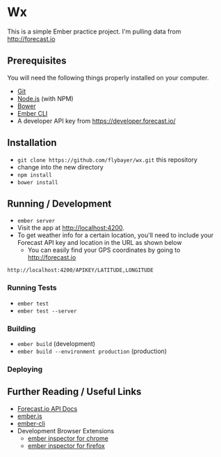 # Wx

This is a simple Ember practice project. I'm pulling data from http://forecast.io

## Prerequisites

You will need the following things properly installed on your computer.

* [Git](http://git-scm.com/)
* [Node.js](http://nodejs.org/) (with NPM)
* [Bower](http://bower.io/)
* [Ember CLI](http://www.ember-cli.com/)
* A developer API key from https://developer.forecast.io/

## Installation

* `git clone https://github.com/flybayer/wx.git` this repository
* change into the new directory
* `npm install`
* `bower install`

## Running / Development

* `ember server`
* Visit the app at [http://localhost:4200](http://localhost:4200).
* To get weather info for a certain location, you'll need to include your Forecast API key and location in the URL as shown below
  * You can easily find your GPS coordinates by going to http://forecast.io

```
http://localhost:4200/APIKEY/LATITUDE,LONGITUDE
```

### Running Tests

* `ember test`
* `ember test --server`

### Building

* `ember build` (development)
* `ember build --environment production` (production)

### Deploying


## Further Reading / Useful Links

* [Forecast.io API Docs](https://developer.forecast.io/docs/v2)
* [ember.js](http://emberjs.com/)
* [ember-cli](http://www.ember-cli.com/)
* Development Browser Extensions
  * [ember inspector for chrome](https://chrome.google.com/webstore/detail/ember-inspector/bmdblncegkenkacieihfhpjfppoconhi)
  * [ember inspector for firefox](https://addons.mozilla.org/en-US/firefox/addon/ember-inspector/)


